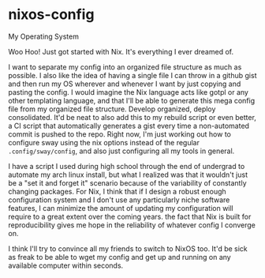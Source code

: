 # nixos-config
My Operating System

Woo Hoo! Just got started with Nix. It's everything I ever dreamed of.

I want to separate my config into an organized file structure as much as possible. I also like the idea of having a single file I can throw in a github gist and then run my OS wherever and whenever I want by just copying and pasting the config. I would imagine the Nix language acts like gotpl or any other templating language, and that I'll be able to generate this mega config file from my organized file structure. Develop organized, deploy consolidated. It'd be neat to also add this to my rebuild script or even better, a CI script that automatically generates a gist every time a non-automated commit is pushed to the repo. Right now, I'm just working out how to configure sway using the nix options instead of the regular `.config/sway/config`, and also just configuring all my tools in general.

I have a script I used during high school through the end of undergrad to automate my arch linux install, but what I realized was that it wouldn't just be a "set it and forget it" scenario because of the variability of constantly changing packages. For Nix, I think that if I design a robust enough configuration system and I don't use any particularly niche software features, I can minimize the amount of updating my configuration will require to a great extent over the coming years. the fact that Nix is built for reproducibility gives me hope in the reliability of whatever config I converge on.

I think I'll try to convince all my friends to switch to NixOS too. It'd be sick as freak to be able to wget my config and get up and running on any available computer within seconds.
